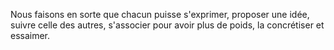 Nous faisons en sorte que chacun puisse s'exprimer, proposer une idée, suivre celle des autres, s'associer pour avoir plus de poids, la concrétiser et essaimer.